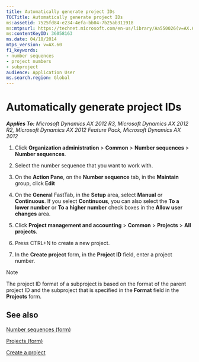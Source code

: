 ```yaml
---
title: Automatically generate project IDs
TOCTitle: Automatically generate project IDs
ms:assetid: 7525fd84-e234-4efa-bb04-7b25ab311918
ms:mtpsurl: https://technet.microsoft.com/en-us/library/Aa550026(v=AX.60)
ms:contentKeyID: 36058163
ms.date: 04/18/2014
mtps_version: v=AX.60
f1_keywords:
- number sequences
- project numbers
- subproject
audience: Application User
ms.search.region: Global
---
```


# Automatically generate project IDs 


_**Applies To:** Microsoft Dynamics AX 2012 R3, Microsoft Dynamics AX 2012 R2, Microsoft Dynamics AX 2012 Feature Pack, Microsoft Dynamics AX 2012_

1.  Click **Organization administration** \> **Common** \> **Number sequences** \> **Number sequences**.

2.  Select the number sequence that you want to work with.

3.  On the **Action Pane**, on the **Number sequence** tab, in the **Maintain** group, click **Edit**

4.  On the **General** FastTab, in the **Setup** area, select **Manual** or **Continuous**. If you select **Continuous**, you can also select the **To a lower number** or **To a higher number** check boxes in the **Allow user changes** area.

5.  Click **Project management and accounting** \> **Common** \> **Projects** \> **All projects**.

6.  Press CTRL+N to create a new project.

7.  In the **Create project** form, in the **Project ID** field, enter a project number.


> [!NOTE]
> <P>The project ID format of a subproject is based on the format of the parent project ID and the subproject that is specified in the <STRONG>Format</STRONG> field in the <STRONG>Projects</STRONG> form.</P>



## See also

[Number sequences (form)](https://technet.microsoft.com/en-us/library/hh209531\(v=ax.60\))

[Projects (form)](https://technet.microsoft.com/en-us/library/aa585245\(v=ax.60\))

[Create a project](create-a-project.md)

  


